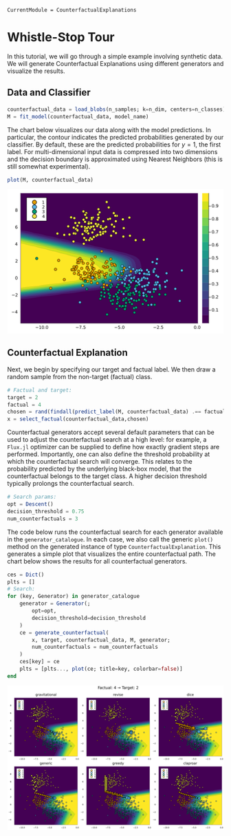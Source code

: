 
``` @meta
CurrentModule = CounterfactualExplanations 
```

# Whistle-Stop Tour

In this tutorial, we will go through a simple example involving synthetic data. We will generate Counterfactual Explanations using different generators and visualize the results.

## Data and Classifier

``` julia
counterfactual_data = load_blobs(n_samples; k=n_dim, centers=n_classes)
M = fit_model(counterfactual_data, model_name)
```

The chart below visualizes our data along with the model predictions. In particular, the contour indicates the predicted probabilities generated by our classifier. By default, these are the predicted probabilities for $y=1$, the first label. For multi-dimensional input data is compressed into two dimensions and the decision boundary is approximated using Nearest Neighbors (this is still somewhat experimental).

``` julia
plot(M, counterfactual_data)
```

![](whistle_stop_files/figure-commonmark/cell-6-output-1.svg)

## Counterfactual Explanation

Next, we begin by specifying our target and factual label. We then draw a random sample from the non-target (factual) class.

``` julia
# Factual and target:
target = 2
factual = 4
chosen = rand(findall(predict_label(M, counterfactual_data) .== factual))
x = select_factual(counterfactual_data,chosen)
```

Counterfactual generators accept several default parameters that can be used to adjust the counterfactual search at a high level: for example, a `Flux.jl` optimizer can be supplied to define how exactly gradient steps are performed. Importantly, one can also define the threshold probability at which the counterfactual search will converge. This relates to the probability predicted by the underlying black-box model, that the counterfactual belongs to the target class. A higher decision threshold typically prolongs the counterfactual search.

``` julia
# Search params:
opt = Descent()
decision_threshold = 0.75
num_counterfactuals = 3
```

The code below runs the counterfactual search for each generator available in the `generator_catalogue`. In each case, we also call the generic `plot()` method on the generated instance of type `CounterfactualExplanation`. This generates a simple plot that visualizes the entire counterfactual path. The chart below shows the results for all counterfactual generators.

``` julia
ces = Dict()
plts = []
# Search:
for (key, Generator) in generator_catalogue
    generator = Generator(; 
        opt=opt, 
        decision_threshold=decision_threshold
    )
    ce = generate_counterfactual(
        x, target, counterfactual_data, M, generator;
        num_counterfactuals = num_counterfactuals
    )
    ces[key] = ce
    plts = [plts..., plot(ce; title=key, colorbar=false)]
end
```

![](whistle_stop_files/figure-commonmark/cell-11-output-1.svg)
